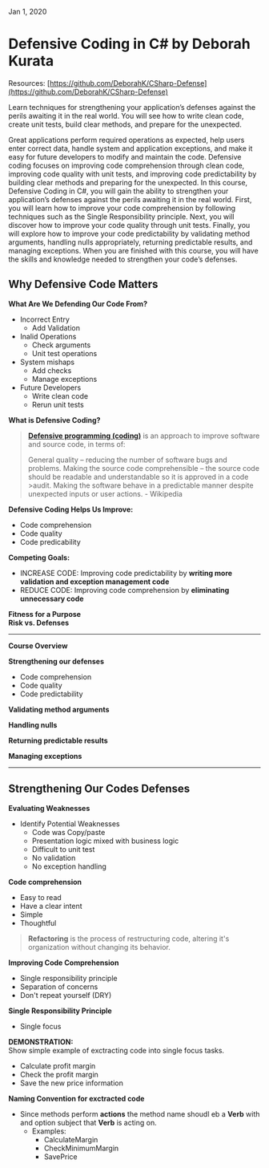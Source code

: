 Jan 1, 2020  

# Defensive Coding in C# by Deborah Kurata
Resources: [https://github.com/DeborahK/CSharp-Defense](https://github.com/DeborahK/CSharp-Defense)  

Learn techniques for strengthening your application’s defenses against the perils awaiting it in the real world. You will see how to write clean code, create unit tests, build clear methods, and prepare for the unexpected.

Great applications perform required operations as expected, help users enter correct data, handle system and application exceptions, and make it easy for future developers to modify and maintain the code. Defensive coding focuses on improving code comprehension through clean code, improving code quality with unit tests, and improving code predictability by building clear methods and preparing for the unexpected. In this course, Defensive Coding in C#, you will gain the ability to strengthen your application’s defenses against the perils awaiting it in the real world. First, you will learn how to improve your code comprehension by following techniques such as the Single Responsibility principle. Next, you will discover how to improve your code quality through unit tests. Finally, you will explore how to improve your code predictability by validating method arguments, handling nulls appropriately, returning predictable results, and managing exceptions. When you are finished with this course, you will have the skills and knowledge needed to strengthen your code’s defenses.

## Why Defensive Code Matters  
__What Are We Defending Our Code From?__  
- Incorrect Entry  
  - Add Validation  
- Inalid Operations  
  - Check arguments  
  - Unit test operations  
- System mishaps  
  - Add checks  
  - Manage exceptions  
- Future Developers  
  - Write clean code  
  - Rerun unit tests  
  
__What is Defensive Coding?__  


>__[Defensive programming (coding)](https://en.wikipedia.org/wiki/Defensive_programming)__ is an approach to improve software and source code, in terms of:
>
>General quality – reducing the number of software bugs and problems.
>Making the source code comprehensible – the source code should be readable and understandable so it is approved in a code >audit.
>Making the software behave in a predictable manner despite unexpected inputs or user actions. - Wikipedia  

__Defensive Coding Helps Us Improve:__
- Code comprehension 
- Code quality  
- Code predicability  

__Competing Goals:__
- INCREASE CODE: Improving code predictability by __writing more validation and exception management code__  
- REDUCE CODE: Improving code comprehension by __eliminating unnecessary code__  

__Fitness for a Purpose__  
__Risk vs. Defenses__  

---

__Course Overview__

__Strengthening our defenses__
- Code comprehension  
- Code quality  
- Code predictability  

__Validating method arguments__  

__Handling nulls__  

__Returning predictable results__  

__Managing exceptions__  

---  
## Strengthening Our Codes Defenses  

__Evaluating Weaknesses__
- Identify Potential Weaknesses  
  - Code was Copy/paste  
  - Presentation logic mixed with business logic  
  - Difficult to unit test  
  - No validation  
  - No exception handling  
  
__Code comprehension__  
- Easy to read  
- Have a clear intent  
- Simple  
- Thoughtful  

>__Refactoring__ is the process of restructuring code, altering it's organization without changing its behavior.

__Improving Code Comprehension__  
- Single responsibility principle  
- Separation of concerns  
- Don't repeat yourself (DRY)  

__Single Responsibility Principle__  
- Single focus  

__DEMONSTRATION:__  
Show simple example of exctracting code into single focus tasks.  
- Calculate profit margin  
- Check the profit margin  
- Save the new price information  

__Naming Convention for exctracted code__
- Since methods perform __actions__ the method name shoudl eb a __Verb__ with and option subject that __Verb__ is acting on.
  - Examples:
    - CalculateMargin
    - CheckMinimumMargin
    - SavePrice








































